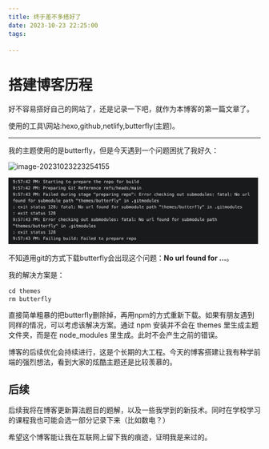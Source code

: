 ```yaml
---
title: 终于差不多搭好了
date: 2023-10-23 22:25:00
tags:

---
```


# 搭建博客历程

好不容易搭好自己的网站了，还是记录一下吧，就作为本博客的第一篇文章了。

使用的工具\网站:hexo,github,netlify,butterfly(主题)。

[搭建教程]: https://blog.cuijiacai.com/blog-building/
[美化教程]: https://butterfly.js.org/

---

我的主题使用的是butterfly，但是今天遇到一个问题困扰了我好久：

![image-20231023223254155](https://pic.imgdb.cn/item/653706f5c458853aef35e29a.png)

![](./assets/65370705c458853aef35f7fe-20231024075345259.png)

不知道用git的方式下载butterfly会出现这个问题：**No url found for …**。

我的解决方案是：

```
cd themes
rm butterfly
```

直接简单粗暴的把butterfly删除掉，再用npm的方式重新下载。如果有朋友遇到同样的情况，可以考虑该解决方案。通过 npm 安装并不会在 themes 里生成主题文件夹，而是在 node_modules 里生成。此时不会产生之前的错误。

博客的后续优化会持续进行，这是个长期的大工程。今天的博客搭建让我有种学前端的强烈想法，看到大家的炫酷主题还是比较羡慕的。



## 后续

后续我将在博客更新算法题目的题解，以及一些我学到的新技术。同时在学校学习的课程我也可能会选一部分记录下来（比如数电？）

希望这个博客能让我在互联网上留下我的痕迹，证明我是来过的。
